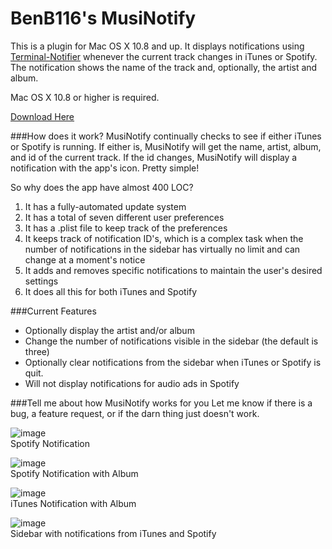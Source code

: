 BenB116's MusiNotify
======

This is a plugin for Mac OS X 10.8 and up. It displays notifications using [Terminal-Notifier](https://github.com/alloy/terminal-notifier) whenever the current track changes in iTunes or Spotify. The notification shows the name of the track and, optionally, the artist and album.

Mac OS X 10.8 or higher is required.

[Download Here](https://github.com/benb116/MusiNotify/blob/master/MusiNotify.app.zip?raw=true)

###How does it work?
MusiNotify continually checks to see if either iTunes or Spotify is running. If either is, MusiNotify will get the name, artist, album, and id of the current track. If the id changes, MusiNotify will display a notification with the app's icon. Pretty simple!

So why does the app have almost 400 LOC? 

1.	It has a fully-automated update system
2.	It has a total of seven different user preferences
3.	It has a .plist file to keep track of the preferences
3.	It keeps track of notification ID's, which is a complex task when the number of notifications in the sidebar has virtually no limit and can change at a moment's notice
4.	It adds and removes specific notifications to maintain the user's desired settings
4.	It does all this for both iTunes and Spotify

###Current Features
* Optionally display the artist and/or album
* Change the number of notifications visible in the sidebar (the default is three)
* Optionally clear notifications from the sidebar when iTunes or Spotify is quit.
* Will not display notifications for audio ads in Spotify

###Tell me about how MusiNotify works for you
Let me know if there is a bug, a feature request, or if the darn thing just doesn't work.


![image](http://f.cl.ly/items/0A2P2O0W3L053n1I3x0L/Spot%20Art.png)
<br>
Spotify Notification

![image](http://f.cl.ly/items/0x3P2W1K2U3Z0q3k083s/Spot%20all.png)
<br>
Spotify Notification with Album

![image](http://f.cl.ly/items/1Z3z3l3V3u3J450V1e06/iTunes.png)
<br>
iTunes Notification with Album

![image](http://cl.ly/TVrm/Screenshot%202014-01-22%2010.15.05.jpg)
<br>
Sidebar with notifications from iTunes and Spotify